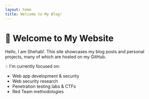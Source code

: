 ```yaml
---
layout: home
title: Welcome to My Blog!
---
```


# 👋 Welcome to My Website

Hello, I am Shehab!. This site showcases my blog posts and personal projects, many of which are hosted on my GitHub.

💡 I'm currently focused on:
- Web app development & security
- Web security research
- Penetration testing labs & CTFs
- Red Team methodologies